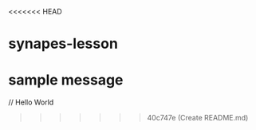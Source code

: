 <<<<<<< HEAD
# synapes-lesson

sample message
=======
// Hello World
>>>>>>> 40c747e (Create README.md)
